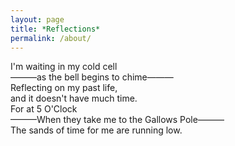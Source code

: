 ```yaml
---
layout: page
title: *Reflections*
permalink: /about/
---
```


I'm waiting in my cold cell<br>
    ———as the bell begins to chime———<br>
Reflecting on my past life,<br>
and it doesn't have much time.<br>
For at 5 O'Clock<br>
    ———When they take me to the Gallows Pole———<br>
The sands of time for me are running low.